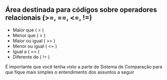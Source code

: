 ## Área destinada para códigos sobre operadores relacionais (>=, ==, <=, !=)

* Maior que ( > )
* Menor que ( < )
* Maior ou igual ( >= )
* Menor ou igual ( <= )
* Igual a ( == )
* Diferente de ( != )

<p>
  É importante que você tenha visto a parte de Sistema de Comparação para que fique mais simples o entendimento dos assuntos a seguir
</p>
